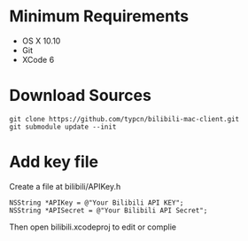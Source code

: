 # Minimum Requirements

* OS X 10.10
* Git
* XCode 6

# Download Sources

	git clone https://github.com/typcn/bilibili-mac-client.git
	git submodule update --init

# Add key file

Create a file at bilibili/APIKey.h

	NSString *APIKey = @"Your Bilibili API KEY";
	NSString *APISecret = @"Your Bilibili API Secret";

Then open bilibili.xcodeproj to edit or complie